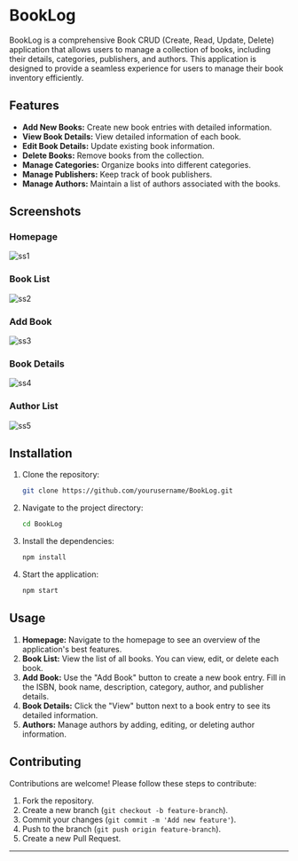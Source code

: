 # BookLog

BookLog is a comprehensive Book CRUD (Create, Read, Update, Delete) application that allows users to manage a collection of books, including their details, categories, publishers, and authors. This application is designed to provide a seamless experience for users to manage their book inventory efficiently.

## Features

- **Add New Books:** Create new book entries with detailed information.
- **View Book Details:** View detailed information of each book.
- **Edit Book Details:** Update existing book information.
- **Delete Books:** Remove books from the collection.
- **Manage Categories:** Organize books into different categories.
- **Manage Publishers:** Keep track of book publishers.
- **Manage Authors:** Maintain a list of authors associated with the books.

## Screenshots

### Homepage

![ss1](https://github.com/Anandini18/BookLog/assets/88365547/a8dc5cd9-6e94-4db3-9009-1d10cabffe54)

### Book List

![ss2](https://github.com/Anandini18/BookLog/assets/88365547/56e63a50-9b11-4752-89a6-f9f44a5395fc)

### Add Book

![ss3](https://github.com/Anandini18/BookLog/assets/88365547/94166dee-2912-4852-9046-8180620d3d24)

### Book Details

![ss4](https://github.com/Anandini18/BookLog/assets/88365547/44b9f21d-d443-4f95-9c8f-8b9104b317e6)

### Author List

![ss5](https://github.com/Anandini18/BookLog/assets/88365547/4c618caf-034a-4da7-9789-19773e77e1b1)


## Installation

1. Clone the repository:
   ```bash
   git clone https://github.com/yourusername/BookLog.git
   ```
2. Navigate to the project directory:
   ```bash
   cd BookLog
   ```
3. Install the dependencies:
   ```bash
   npm install
   ```
4. Start the application:
   ```bash
   npm start
   ```

## Usage

1. **Homepage:** Navigate to the homepage to see an overview of the application's best features.
2. **Book List:** View the list of all books. You can view, edit, or delete each book.
3. **Add Book:** Use the "Add Book" button to create a new book entry. Fill in the ISBN, book name, description, category, author, and publisher details.
4. **Book Details:** Click the "View" button next to a book entry to see its detailed information.
5. **Authors:** Manage authors by adding, editing, or deleting author information.

## Contributing

Contributions are welcome! Please follow these steps to contribute:

1. Fork the repository.
2. Create a new branch (`git checkout -b feature-branch`).
3. Commit your changes (`git commit -m 'Add new feature'`).
4. Push to the branch (`git push origin feature-branch`).
5. Create a new Pull Request.

---
